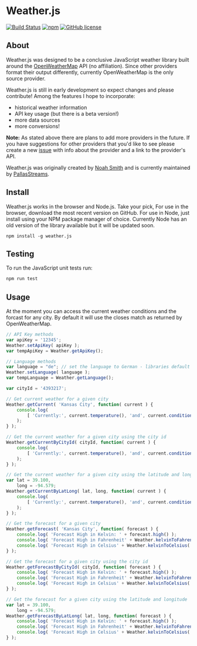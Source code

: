 Weather.js
==========

[![Build Status](https://secure.travis-ci.org/noazark/weather.svg?branch=master)](https://travis-ci.org/noazark/weather)
[![npm](https://img.shields.io/npm/v/weather.js.svg)](https://www.npmjs.com/package/weather.js)
[![GitHub license](https://img.shields.io/badge/license-MIT-blue.svg)](https://raw.githubusercontent.com/noazark/weather/master/LICENSE)


## About

Weather.js was designed to be a conclusive JavaScript weather library built around the [OpenWeatherMap](http://openweathermap.org/) API (no affiliation). Since other providers format their output differently, currently OpenWeatherMap is the only source provider.

Weather.js is still in early development so expect changes and please contribute! Among the features I hope to incorporate:

-   historical weather information
-   API key usage (but there is a beta version!)
-   more data sources
-   more conversions!

**Note:** As stated above there are plans to add more providers in the future. If you have suggestions for other providers that you'd like to see please create a new [issue](https://github.com/noazark/weather/issues) with info about the provider and a link to the provider's API.

Weather.js was originally created by [Noah Smith](https://github.com/noazark) and is currently maintained by [PallasStreams](https://github.com/PallasStreams).

## Install
Weather.js works in the browser and Node.js. Take your pick, For use in the browser, download the most recent version on GitHub. For use in Node, just install using your NPM package manager of choice. Currently Node has an old version of the library available but it will be updated soon.

```
npm install -g weather.js
```

## Testing
To run the JavaScript unit tests run:
```bash
npm run test
```

## Usage

At the moment you can access the current weather conditions and the forcast for any city. By default it will use the closes match as returned by OpenWeatherMap.

```javascript
// API Key methods
var apiKey = '12345';
Weather.setApiKey( apiKey );
var tempApiKey = Weather.getApiKey();

// Language methods
var language = "de"; // set the language to German - libraries default language is "en" (English)
Weather.setLanguage( language );
var tempLanguage = Weather.getLanguage();

var cityId = '4393217';

// Get current weather for a given city
Weather.getCurrent( 'Kansas City', function( current ) {
    console.log(
        [ 'Currently:', current.temperature(), 'and', current.conditions() ].join( ' ' );
    );
} );

// Get the current weather for a given city using the city id
Weather.getCurrentByCityId( cityId, function( current ) {
    console.log(
        [ 'Currently:', current.temperature(), 'and', current.conditions() ].join( ' ' );
    );
} );

// Get the current weather for a given city using the latitude and longitude
var lat = 39.100,
    long = -94.579;
Weather.getCurrentByLatLong( lat, long, function( current ) {
    console.log(
        [ 'Currently:', current.temperature(), 'and', current.conditions() ].join( ' ' );
    );
} );

// Get the forecast for a given city
Weather.getForecast( 'Kansas City', function( forecast ) {
    console.log( 'Forecast High in Kelvin: ' + forecast.high() );
    console.log( 'Forecast High in Fahrenheit' + Weather.kelvinToFahrenheit( forecast.high() ) );
    console.log( 'Forecast High in Celsius' + Weather.kelvinToCelsius( forecast.high() ) );
} );

// Get the forecast for a given city using the city id
Weather.getForecastByCityId( cityId, function( forecast ) {
    console.log( 'Forecast High in Kelvin: ' + forecast.high() );
    console.log( 'Forecast High in Fahrenheit' + Weather.kelvinToFahrenheit( forecast.high() ) );
    console.log( 'Forecast High in Celsius' + Weather.kelvinToCelsius( forecast.high() ) );
} );

// Get the forecast for a given city using the latitude and longitude
var lat = 39.100,
    long = -94.579;
Weather.getForecastByLatLong( lat, long, function( forecast ) {
    console.log( 'Forecast High in Kelvin: ' + forecast.high() );
    console.log( 'Forecast High in Fahrenheit' + Weather.kelvinToFahrenheit( forecast.high() ) );
    console.log( 'Forecast High in Celsius' + Weather.kelvinToCelsius( forecast.high() ) );
} );
```

[openweathermap.org]: http://openweathermap.org
[Weather.js]: http://github.com/noazark/weather
